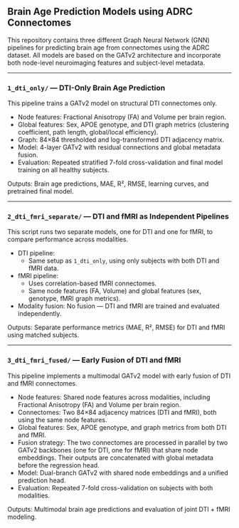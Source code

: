## Brain Age Prediction Models using ADRC Connectomes

This repository contains three different Graph Neural Network (GNN) pipelines for predicting brain age from connectomes using the ADRC dataset. All models are based on the GATv2 architecture and incorporate both node-level neuroimaging features and subject-level metadata.

---

### `1_dti_only/` — DTI-Only Brain Age Prediction

This pipeline trains a GATv2 model on structural DTI connectomes only.

- Node features: Fractional Anisotropy (FA) and Volume per brain region.
- Global features: Sex, APOE genotype, and DTI graph metrics (clustering coefficient, path length, global/local efficiency).
- Graph: 84×84 thresholded and log-transformed DTI adjacency matrix.
- Model: 4-layer GATv2 with residual connections and global metadata fusion.
- Evaluation: Repeated stratified 7-fold cross-validation and final model training on all healthy subjects.

Outputs: Brain age predictions, MAE, R², RMSE, learning curves, and pretrained final model.

---

### `2_dti_fmri_separate/` — DTI and fMRI as Independent Pipelines

This script runs two separate models, one for DTI and one for fMRI, to compare performance across modalities.

- DTI pipeline:
  - Same setup as `1_dti_only`, using only subjects with both DTI and fMRI data.
- fMRI pipeline:
  - Uses correlation-based fMRI connectomes.
  - Same node features (FA, Volume) and global features (sex, genotype, fMRI graph metrics).
- Modality fusion: No fusion — DTI and fMRI are trained and evaluated independently.

Outputs: Separate performance metrics (MAE, R², RMSE) for DTI and fMRI using matched subjects.

---

### `3_dti_fmri_fused/` — Early Fusion of DTI and fMRI

This pipeline implements a multimodal GATv2 model with early fusion of DTI and fMRI connectomes.

- Node features: Shared node features across modalities, including Fractional Anisotropy (FA) and Volume per brain region.
- Connectomes: Two 84×84 adjacency matrices (DTI and fMRI), both using the same node features.
- Global features: Sex, APOE genotype, and graph metrics from both DTI and fMRI.
- Fusion strategy: The two connectomes are processed in parallel by two GATv2 backbones (one for DTI, one for fMRI) that share node embeddings. Their outputs are concatenated with global metadata before the regression head.
- Model: Dual-branch GATv2 with shared node embeddings and a unified prediction head.
- Evaluation: Repeated 7-fold cross-validation on subjects with both modalities.

Outputs: Multimodal brain age predictions and evaluation of joint DTI + fMRI modeling.
